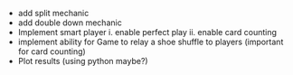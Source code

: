 * add split mechanic
* add double down mechanic
* Implement smart player
    i. enable perfect play
    ii. enable card counting
* implement ability for Game to relay a shoe shuffle to players (important for card counting)
* Plot results (using python maybe?)